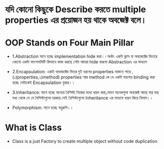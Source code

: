 # যদি কোনো কিছুকে Describe করতে multiple properties  এর প্রয়োজন হয় থাকে অবজেক্ট বলে।

# OOP Stands on Four Main Pillar
- 1.Abstraction মানে হচ্ছে implementation hide করা।।অর্থাৎ একটা ক্লাস বা অবজেক্টের ভিতরে কোনো একটা ফাংশনালিটি কিভাবে কাজ করছে সেটা আমরা hide করবো Abstraction এর মাধ্যমে

- 2.Encapsulation: একটা অবজেক্টের ভিতর দুই ধরনের properties থাকতে পারে ,(১)properties,২)method) 
properties আর method কে যে একটা যায়গায় binding করা হচ্ছে সেটাকেই Encapsulation বুঝায়।।

- 3.Inheritance: মানে হচ্ছে অন্যের বৈশিস্ট্য নিজের মধ্যে ধারন করা,যেমন অনেকগুলা অবজেক্ট আছে যার যার মধ্য থেকে যে যে বৈশিস্ট্যগুলো দরকার সেই বৈশিস্ট্যগুলো Inheritance এর মাধ্যমে ধারন কিরে নিলাম।।

- Polymorphism: মানে হচ্ছে বহুরুপি।।


# What is Class
- Class is a just Factory to create multiple object without code duplication